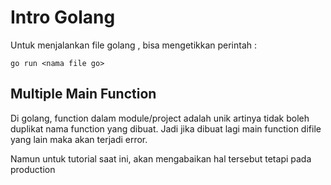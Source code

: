 # Intro Golang

Untuk menjalankan file golang , bisa mengetikkan perintah :
```shell
go run <nama file go>
```

## Multiple Main Function
Di golang, function dalam module/project adalah unik artinya tidak boleh duplikat nama function yang dibuat. Jadi jika dibuat lagi main function difile yang lain maka akan terjadi error.

Namun untuk tutorial saat ini, akan mengabaikan hal tersebut tetapi pada production 